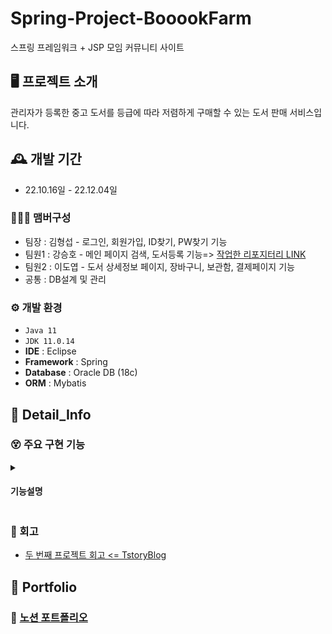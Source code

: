 # Spring-Project-BooookFarm

스프링 프레임워크 + JSP 모임 커뮤니티 사이트


## 🖥️ 프로젝트 소개
관리자가 등록한 중고 도서를 등급에 따라 저렴하게 구매할 수 있는 도서 판매 서비스입니다.
<br>

## 🕰️ 개발 기간
* 22.10.16일 - 22.12.04일

### 🧑‍🤝‍🧑 맴버구성
 - 팀장  : 김형섭 - 로그인, 회원가입, ID찾기, PW찾기 기능
 - 팀원1 : 강승호 - 메인 페이지 검색, 도서등록 기능=> [작업한 리포지터리 LINK](https://github.com/kkang4913/booookfarm)
 - 팀원2 : 이도엽 - 도서 상세정보 페이지, 장바구니, 보관함, 결제페이지 기능
 - 공통 : DB설계 및 관리

### ⚙️ 개발 환경
- `Java 11`
- `JDK 11.0.14`
- **IDE** : Eclipse
- **Framework** : Spring
- **Database** : Oracle DB (18c)
- **ORM** : Mybatis

## 📌 Detail_Info
### 😵 주요 구현 기능
<details>
  <summary><h4>기능설명</h4></summary>

<!-- summary 아래 한칸 공백 두고 내용 삽입 -->
<details>
    <summary><h4>1. 도서상세 페이지</h4></summary>
 
- 메인 페이지에서 관리자가 등록한 도서의 상세정보를 보여주는 페이지 입니다.<br>
- 페이지 기능으로는 도서정보를 보여주는 것 이외에 최신 등록도서를 6개 까지 보여주는 기능과 장바구니 추가 기능이 있습니다.<br>
  <br>
  <h4>VIEW</h4>
  <img src="https://user-images.githubusercontent.com/100770645/214355928-c774f0fa-bb17-4ba9-b2b4-b3de3902e546.PNG" style="width:600px; height:700px;">
 
  <h4>최신 등록도서</h4>  
 
  - DB의 도서 테이블에서 최근 등록된 1~6 번 째의 도서정보를 불러와 보여주는 것이 목표입니다.<br>
  - ROWNUM을 부여하여 RNUM이 1~6에 속하는 도서 정보를 불러옵니다.<br>
    <img src="https://user-images.githubusercontent.com/100770645/214370893-b9e2cd88-4c19-4358-918b-9829e977c130.PNG">
  
  - 불러온 정보를 JSONArray객체에 담아 JSP로 보내 줍니다.<br>
    <img src="https://user-images.githubusercontent.com/100770645/214516001-b7d39cf7-32e3-4a69-830d-3cf20c120d86.PNG">
 
  - 받은 최신 도서정보를 사용자 화면에 리스트 형태로 보여줍니다.<br>
  - JSTL을 사용하고 싶지 않아서 스크립트 단에서 jQuery를 활용하여 구현하였습니다.<br>
    <img src="https://user-images.githubusercontent.com/100770645/214516008-5ec85ae2-dd73-428d-8ad2-08b55a5007ef.PNG">
  
  <h4>장바구니 추가</h4>
 
  - 사용자가 요청한 상품과 수량을 장바구니에 추가되게하는 것이 목표입니다.<br>
  - 기능동작은 사용자가 '장바구니 추가' 버튼을 클릭하면 사용자의 로그인상태와 계정 장바구니의 동일상품 존재유무를 확인 후<br> 
  - DB 장바구니 테이블에 추가합니다.<br>
    <img src="https://user-images.githubusercontent.com/100770645/214570034-136dd4fa-930c-4869-9353-240d1e8a0046.PNG">
  - 부가적인 기능으로는 사용자가 설정한 수량에 따라 가격을 표시해주는 기능이 있습니다.<br> 
 
</details>
<details>
    <summary><h4>2. 장바구니</h4></summary> 

- 장바구니는 사용자가 구매를 원하는 상품을 저장해두는 페이지 입니다.<br>
- 장바구니 기능으로는 크게 상품을 추가, 삭제하는 기능, 그리고 보관함에 추가하는 기능이 있고<br>
- 선택한 상품을 원하는 수량으로 구매할 수 있게하는 기능도 제공합니다.<br>
  <h4>VIEW</h4>
  <img src="https://user-images.githubusercontent.com/100770645/214567441-ea45935e-841d-4289-9f21-fff29402ab86.PNG" style="width:700px; height:600px;">
  
  <h5>삭제</h5>
 
  - 삭제는 선택상품 전체 삭제 와 개별상품 삭제 버튼을 따로 제공해 사용자 편의성을 높였습니다.<br>
  - 사용자 삭제 요청을 받으면 다음의 함수를 통해 확인알림 후 삭제요청 상품정보를 Controller로 전달하고<br>
    <img src="https://user-images.githubusercontent.com/100770645/214576351-000e079e-b40d-4b8f-9e68-8934a1409c80.PNG">
  
  - Controller에선 받은 요청 데이터를 Mapper로 전달하여 최종적으로 DB삭제를 진행합니다.<br>
    <img src="https://user-images.githubusercontent.com/100770645/214576338-95549ddd-4ca4-48c2-b114-f50bf316992f.PNG">
 
  <h5>수량 및 가격</h5>
    
  - 추가된 상품별로 구매할 수량을 선택할 수 있고 구매에 필요한 가격을 계산하여 보여줍니다.<br>
  - 추가적으로 오른쪽에 주문 금액 박스는 구매를 결정한 상품을 체크하면 그 상품의 배송비를 포함한 총 결제가격을 계산해서<br>
  - 보여줍니다.<br>
    <img src="https://user-images.githubusercontent.com/100770645/214642791-182a6b64-0e36-4d51-b3a1-841855511aeb.PNG">       
</details>
<details>
    <summary><h4>3. 보관함</h4></summary> 
 
  - 보관함은 사용자가 관심은 있지만 당장 구매하지 않을 상품을 나중에라도 찾기 편하게하기위해 만들었으며<br>
  - 장바구니에서 위에있는 보관함 아이콘을 클릭하여 접근할 수 있습니다.<br>
  - 보관함에 상품을 추가해두면 장바구니를 비워둬도 상품을 쉽게 찾을 수 있습니다.<br>
  - 보관함은 장바구니와 디자인 측면이나 기능적으로 매우 유사한 페이지입니다.<br>
    <br>
  <h4>VIEW</h4>
  <img src="https://user-images.githubusercontent.com/100770645/214783029-88200b36-4047-4ee2-8a3c-4f7685db11c1.PNG" style="width:700px; height:600px;">
  
  - 기능은 삭제기능과 수량 가격표기가 있는데 장바구니와 구현 방식은 동일하게 진행하였습니다.  
 </details>
 <details>
    <summary><h4>4. 결제 페이지</h4></summary> 
 
 - 장바구니에서 구매상품과 수량을 선택하고 구매버튼을 누르면 결제페이지에 접근됩니다. <br>
 - 결제페이지에서 구현한 주요 기능으로는 카카오(Dame)API를 통한 주소설정 기능과 마일리지 적립 및 사용기능,<br>
 - 마지막으로 아임포트 Open API를 통한 이니시스 결제기능이 있습니다.<br>
 <br>
 <h4>VIEW</h4>
 <상><br>
 <img src="https://user-images.githubusercontent.com/100770645/214798338-191f134c-550e-40fc-a05e-fd920b0e5482.PNG" style="width:700px; height:600px;">
 <br>
 <하><br>
 <img src="https://user-images.githubusercontent.com/100770645/214798357-019b5302-6c34-4f9d-a10d-b27c79b4f7d6.PNG" style="width:700px; height:600px;">
 <br>
  
  <h5>구매자 정보 및 주소지정</h5>
  
   - 만약 구매자가 다른 배송지로 상품을 받기를 원할 경우를 위해 구현하였고<br>
   - 새로운 주소란에 추가로 입력하지 않으면 회원가입시에 기입한 기존 주소지로 설정됩니다.<br>
     <img src="https://user-images.githubusercontent.com/100770645/214828582-ececc8b8-92c4-4999-b28b-7c56e803408a.PNG" style="width:700px; height:600px;">
   - 주소 API는 카카오뿐만 아니라 각종 개발블로그에도 사용예시가 잘 정리되어 있어 메소드를 호출하는 것 만으로 간단하게 구현할 수 있었습니다.
  
  <h5>마일리지</h5>
  
   - 마일리지는 구매완료시 일정금액을 적립해주는 기능으로<br> 
   - 적립된 마일리지는 결제가격을 넘지않는 선에서 자유롭게 사용가능합니다.<br>
     <img src="https://user-images.githubusercontent.com/100770645/214840033-3602d371-5c6c-4e25-b9aa-314d1091af32.PNG" style="width:700px; height:600px;">
  
   - 결제는 아임포트에서 가맹점 식별 코드를 받은 뒤 결제관련 Open API를 사용하였고<br>
   - 결제가 성공적으로 이루어지면 주문정보를 폼 변수에 담아서 Controller로 전달 후 DB구매정보 테이블에 저장하는데<br>
   - 그중 마일리지는 변수에 담을 때 기존 보유 마일리지에서 사용한 마일리지, 새로 적립할 마일리지를 알맞게 계산한 값을<br> 
   - Controller로 전달합니다.
   
  <h5>결제</h5>
  
  <h4>VIEW</h4>
  <br>
     <img src="https://user-images.githubusercontent.com/100770645/214846653-bd07881e-abac-4a42-ad50-e5b81f344a8c.PNG" style="width:700px; height:600px;"><br>
  
   - 결제 기능 자체는 사실 처음 Open API를 적용하여 호출하는 부분만 해결하면 크게 어려울 것은 없는 기능이었습니다.<br>
   - 결제 기능을 구현하면서 시간이 오래걸린 이유는 사실상 결제가 이루어졌을 때의 후처리 작업을 해주어야 했기 때문이었는데,<br>
   - 위의 마일리지만해도 사용마일리지, 적립마일리지 따로 구분해서 계산 후 업데이트 시켜줘야했고, 또 구매를 했다면 상품이 <br>
   - 판매 되었다는 의미이니 재고를 업데이트하는 코드도 신경써서 추가해주어야 했습니다.<br> 
   - 만약 결제 취소가 진행됐다면 이거의 역순으로 업데이트해주는 코드 또한 추가해주어야했습니다.<br>
     <img src="https://user-images.githubusercontent.com/100770645/214846028-8cf7ab83-676b-4688-a4ca-046c75a8359e.PNG" style="width:700px; height:600px;">
 </details>
 </details>
 
### 😤 회고

  - [두 번째 프로젝트 회고 <= TstoryBlog](https://dohyoup.tistory.com/entry/%EB%91%90-%EB%B2%88%EC%A7%B8-%ED%94%84%EB%A1%9C%EC%A0%9D%ED%8A%B8-%ED%9A%8C%EA%B3%A0) 
## 📜 Portfolio

### 📒 [노션 포트폴리오](https://www.notion.so/87662a3c2aef4ac7a1a38a7af370cd5f?p=333e360ddd774a1692c6e6338f1ef940&pm=c)


